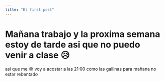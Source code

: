 ```yaml
---
title: "El first post"
---
```


# Mañana trabajo y la proxima semana estoy de tarde asi que no puedo venir a clase :disappointed_relieved:

asi que me :disappointed_relieved: voy a acostar a las 21:00 como las gallinas para mañana no estar rebentado
